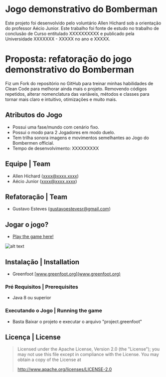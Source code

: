 # Jogo demonstrativo do Bomberman
Este projeto foi desenvolvido pelo voluntário Allen Hichard sob a orientação do professor Aécio Junior. Este trabalho foi fonte de estudo no trabalho de conclusão de Curso  entitulado XXXXXXXXXX e publicado pela Universidade XXXXXXX - XXXXX no ano e XXXXX. 

# Proposta: refatoração do jogo demonstrativo do Bomberman
Fiz um Fork do repositório no GitHub para treinar minhas habilidades de Clean Code para melhorar ainda mais o projeto. Removendo códigos repetidos, alterar nomenclatura das variáveis, métodos e classes para tornar mais claro e intuitivo, otimizações e muito mais.

## Atributos do Jogo
* Possui uma fase/mundo com cenário fixo.
* Possui o modo para 2 Jogadores em modo duelo.
* Tem trilha sonora imagens e movimentos semelhantes ao Jogo do Bombermen official.
* Tempo de desenvolvimento: XXXXXXXXX

## Equipe | Team

* Allen Hichard (xxxx@xxxx.xxxx)
* Aécio Junior (xxxx@xxxx.xxxx)

## Refatoração | Team

* Gustavo Esteves (gustavoestevesr@gmail.com)

## Jogar o jogo?

- <a href="https://www.greenfoot.org/scenarios/30605">Play the game here! </a>

![alt text](https://github.com/gustavoestevesr/JogoBomberman/main/screenshot.png)

## Instalação | Installation

* Greenfoot [www.greenfoot.org](www.greenfoot.org)

### Pré Requisitos | Prerequisites

* Java 8 ou superior

### Executando o Jogo | Running the game

* Basta Baixar o projeto e executar o arquivo "project.greenfoot"

## Licença | License

> Licensed under the Apache License, Version 2.0 (the "License"); you may not use this file except in compliance with the License.
> You may obtain a copy of the License at
>
>    http://www.apache.org/licenses/LICENSE-2.0

